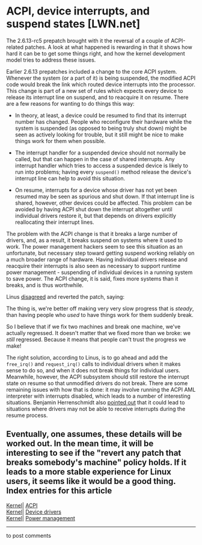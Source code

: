 # ACPI, device interrupts, and suspend states [LWN.net]

The 2.6.13-rc5 prepatch brought with it the reversal of a couple of ACPI-related patches. A look at what happened is rewarding in that it shows how hard it can be to get some things right, and how the kernel development model tries to address these issues. 

Earlier 2.6.13 prepatches included a change to the core ACPI system. Whenever the system (or a part of it) is being suspended, the modified ACPI code would break the link which routed device interrupts into the processor. This change is part of a new set of rules which expects every device to release its interrupt line on suspend, and to reacquire it on resume. There are a few reasons for wanting to do things this way: 

  * In theory, at least, a device could be resumed to find that its interrupt number has changed. People who reconfigure their hardware while the system is suspended (as opposed to being truly shut down) might be seen as actively looking for trouble, but it still might be nice to make things work for them when possible. 

  * The interrupt handler for a suspended device should not normally be called, but that can happen in the case of shared interrupts. Any interrupt handler which tries to access a suspended device is likely to run into problems; having every `suspend()` method release the device's interrupt line can help to avoid this situation. 

  * On resume, interrupts for a device whose driver has not yet been resumed may be seen as spurious and shut down. If that interrupt line is shared, however, other devices could be affected. This problem can be avoided by having ACPI shut down the interrupt altogether until individual drivers restore it, but that depends on drivers explicitly reallocating their interrupt lines. 




The problem with the ACPI change is that it breaks a large number of drivers, and, as a result, it breaks suspend on systems where it used to work. The power management hackers seem to see this situation as an unfortunate, but necessary step toward getting suspend working reliably on a much broader range of hardware. Having individual drivers release and reacquire their interrupts is also seen as necessary to support runtime power management - suspending of individual devices in a running system to save power. The ACPI change, it is said, fixes more systems than it breaks, and is thus worthwhile. 

Linus [disagreed](/Articles/146100/) and reverted the patch, saying: 

The thing is, we're better off making very very slow progress that is _steady_, than having people who _used_ to have things work for them suddenly break. 

So I believe that if we fix two machines and break one machine, we've actually regressed. It doesn't matter that we fixed more than we broke: we _still_ regressed. Because it means that people can't trust the progress we make! 

The right solution, according to Linus, is to go ahead and add the `free_irq()` and `request_irq()` calls to individual drivers when it makes sense to do so, and when it does not break things for individual users. Meanwhile, however, the ACPI subsystem should still restore the interrupt state on resume so that unmodified drivers do not break. There are some remaining issues with how that is done: it may involve running the ACPI AML interpreter with interrupts disabled, which leads to a number of interesting situations. Benjamin Herrenschmidt also [pointed out](/Articles/146103/) that it could lead to situations where drivers may not be able to receive interrupts during the resume process. 

Eventually, one assumes, these details will be worked out. In the mean time, it will be interesting to see if the "revert any patch that breaks somebody's machine" policy holds. If it leads to a more stable experience for Linux users, it seems like it would be a good thing.  
Index entries for this article  
---  
[Kernel](/Kernel/Index)| [ACPI](/Kernel/Index#ACPI)  
[Kernel](/Kernel/Index)| [Device drivers](/Kernel/Index#Device_drivers)  
[Kernel](/Kernel/Index)| [Power management](/Kernel/Index#Power_management)  
  


* * *

to post comments 
